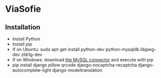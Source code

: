 # ViaSofie

## Installation
- Install Python
- Install pip
- If on Ubuntu: sudo apt-get install python-dev python-mysqldb libjpeg-dev zlib1g-dev
- If on Windows: download [the MySQL connector](http://www.lfd.uci.edu/~gohlke/pythonlibs/6kbpejrn/MySQL_python-1.2.5-cp27-none-win32.whl) and execute with pip
- pip install django pillow qrcode django-nocaptcha-recaptcha django-autocomplete-light django-modeltranslation
